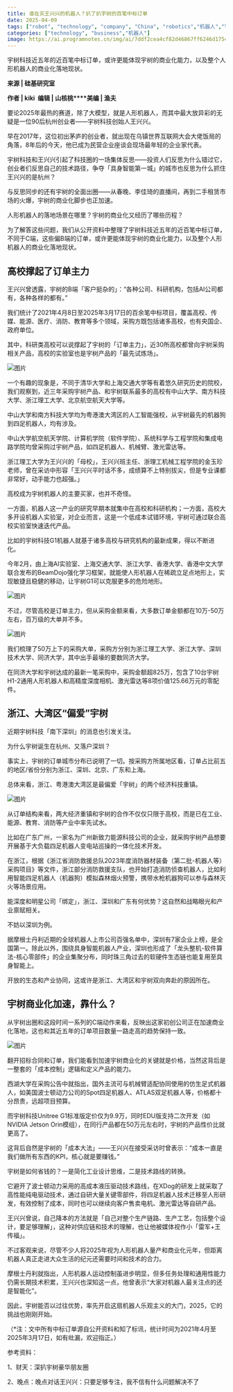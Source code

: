 ```yaml
---
title: 谁在买王兴兴的机器人？扒了扒宇树的百笔中标订单
date: 2025-04-09
tags: ["robot", "technology", "company", "China", "robotics","机器人","宇树","人形机器人"]
categories: ["technology", "business","机器人"]
image: https://ai.programnotes.cn/img/ai/7ddf2cea4cf82d46867ff6246d175491.jpeg
---
```

  
宇树科技近五年的近百笔中标订单，或许更能体现宇树的商业化能力，以及整个人形机器人的商业化落地现状。  

**来源 | 硅基研究室**  
  
**作者 | kiki  编辑 | 山核桃****美编 | 渔夫**  
  
要论2025年最热的赛道，除了大模型，就是人形机器人，而其中最大放异彩的无疑是一位90后杭州创业者——宇树科技创始人王兴兴。  
  
早在2017年，这位初出茅庐的创业者，就出现在乌镇世界互联网大会大佬饭局的角落，8年后的今天，他已成为民营企业座谈会现场最年轻的企业家代表。  
  
宇树科技和王兴兴引起了科技圈的一场集体反思——投资人们反思为什么错过它，创业者们反思自己的技术路径，争夺「具身智能第一城」的城市也反思为什么抓住王兴兴的是杭州？  
  
与反思同步的还有宇树的全面出圈——从春晚、李佳琦的直播间，再到二手租赁市场的火爆，宇树的商业化脚步也正加速。  
  
人形机器人的落地场景在哪里？宇树的商业化又经历了哪些历程？  
  
为了解答这些问题，我们从公开资料中整理了宇树科技近五年的近百笔中标订单，不同于C端，这些偏B端的订单，或许更能体现宇树的商业化能力，以及整个人形机器人的商业化落地现状。  
#####   
  
## **高校撑起了订单主力**  
  
王兴兴曾透露，宇树的B端「客户挺杂的」：“各种公司、科研机构，包括AI公司都有，各种各样的都有。”  
  
我们统计了2021年4月8日至2025年3月17日的百余笔中标项目，覆盖高校、传媒、能源、医疗、消防、教育等多个领域，采购方既包括诸多高校，也有央国企、政府单位。  
  
其中，科研类高校可以说撑起了宇树的「订单主力」，近30所高校都曾向宇树采购相关产品，高校的实验室也是宇树产品的「最先试炼场」。  
  
![图片](https://ai.programnotes.cn/img/ai/7ddf2cea4cf82d46867ff6246d175491.jpeg)  
  
一个有趣的现象是，不同于清华大学和上海交通大学等有着悠久研究历史的院校，我们观察到，近三年采购宇树产品、和宇树联系最多的高校有中山大学、南方科技大学、浙江理工大学、北京航空航天大学等。  
  
中山大学和南方科技大学均为粤港澳大湾区的人工智能强校，从宇树最先的机器狗到四足机器人，均有涉及。  
  
中山大学航空航天学院、计算机学院（软件学院）、系统科学与工程学院和集成电路学院均曾采购过宇树产品，如四足机器人、机械臂、激光雷达等。  
  
浙江理工大学为王兴兴的「母校」，王兴兴班主任、浙理工机械工程学院的金玉珍老师，曾在采访中形容「王兴兴平时话不多，成绩算不上特别拔尖，但是专业课都非常好，动手能力也超强。」  
  
高校成为宇树机器人的主要买家，也并不奇怪。  
  
一方面，机器人这一产业的研究早期本就集中在高校和科研机构；一方面，高校大多开设机器人实验室，对企业而言，这是一个低成本试错环境，宇树可通过联合高校实验室快速迭代产品。  
  
比如的宇树科技G1机器人就基于诸多高校与研究机构的最新成果，得以不断进化。  
  
今年2月，由上海AI实验室、上海交通大学、浙江大学、香港大学、香港中文大学联合发布的BeamDojo强化学习框架，就能使人形机器人在稀疏立足点地形上，实现敏捷且稳健的移动，让宇树G1可以克服更多的危险地形。  
  
![图片](https://ai.programnotes.cn/img/ai/9555b1e0b53098d97d0903890b383189.png)  
  
不过，尽管高校是订单主力，但从采购金额来看，大多数订单金额都在10万-50万左右，百万级的大单并不多。  
  
![图片](https://ai.programnotes.cn/img/ai/5341d4015901c4a9fa5eba7a169a488f.jpeg)  
  
我们梳理了50万上下的采购大单，采购方分别为浙江理工大学、浙江大学、深圳技术大学、同济大学，其中出手最壕的要数同济大学。  
  
在同济大学和宇树达成的最新一笔采购中，采购金额超825万，包含了10台宇树H1-2通用人形机器人和高精度深度相机、激光雷达等8项价值125.66万元的零配件。  
#####   
  
## **浙江、大湾区“偏爱”宇树**  
  
近期宇树科技「南下深圳」的消息也引发关注。  
  
为什么宇树诞生在杭州、又落户深圳？  
  
事实上，宇树的订单城市分布已说明了一切。按采购方所属地区看，订单占比前五的地区/省份分别为浙江、深圳、北京、广东和上海。  
  
总体来看，浙江、粤港澳大湾区是最偏爱「宇树」的两个经济科技重镇。  
  
![图片](https://ai.programnotes.cn/img/ai/48d577df36986a58f90db979841df058.jpeg)  
  
从订单结构来看，两大经济重镇和宇树的合作不仅仅只限于高校，而是已在工业、能源、教育、消防等产业中率先试水。  
  
比如在广东广州，一家名为广州新致力能源科技公司的企业，就采购宇树产品想要开展基于大负载四足机器人变电站巡操的一体化技术开发。  
  
在浙江，根据《浙江省消防救援总队2023年度消防器材装备（第二批-机器人等）采购项目》等文件，浙江部分消防救援支队，也开始打造消防侦查机器人，比如利用智能四足机器人（机器狗）模拟森林烟火预警，携带水枪机器狗可以参与森林灭火等场景应用。  
  
能深度和明星公司「绑定」，浙江、深圳和广东有何优势？这自然和战略眼光和产业禀赋相关。  
  
不妨以深圳为例。  
  
据摩根士丹利近期的全球机器人上市公司百强名单中，深圳有7家企业上榜，是全国第一。除此以外，围绕具身智能机器人产业，深圳也形成了「龙头整机-软件算法-核心零部件」的企业集聚分布，同时珠三角过去的软硬件生态链也能复用至具身智能上。  
  
开放的生态和产业协同，这或许是浙江、大湾区和宇树双向奔赴的原因所在。  
#####   
  
## **宇树商业化加速，靠什么？**  
  
从宇树出圈和这段时间一系列的C端动作来看，反映出这家初创公司正在加速商业化落地，这也和其近五年的订单项目数量一路走高的趋势保持一致。  
  
![图片](https://ai.programnotes.cn/img/ai/73e5ced3a8622cdae5ca52537e556b11.jpeg)  
  
翻开招标合同和订单，我们能看到加速宇树商业化的关键就是价格，当然这背后是一整套的「成本控制」逻辑和定义产品的能力。  
  
西湖大学在采购公告中就指出，国外主流可与机械臂适配协同使用的仿生足式机器人，如美国波士顿动力公司的Spot四足机器人、ATLAS双足机器人等，价格都十分昂贵，远超项目预算。  
  
而宇树科技Unitree G1标准版定价仅为9.9万，同时EDU版支持二次开发（如NVIDIA Jetson Orin模组），在同行产品都在50万元左右时，宇树的产品性价比就更高了。  
  
这背后自然是宇树的「成本大法」——王兴兴在接受采访时曾表示：“成本一直是我们做所有东西的KPI，核心就是要赚钱。”  
  
宇树是如何省钱的？一是简化工业设计思维，二是技术路线的转换。  
  
它避开了波士顿动力采用的高成本液压驱动技术路线，在XDog的研发上就采取了高性能纯电驱动技术，通过自研大量关键零部件，将四足机器人技术迁移至人形研发，有效控制了成本，同时也可以继续向客户售卖电机、激光雷达等自研产品。  
  
王兴兴曾说，自己降本的方法就是「自己对整个生产链路、生产工艺，包括整个设计，要足够理解」，这种对供应链和技术的理解，也让他被媒体视作小「雷军+王传福」。  
  
不过客观来说，尽管不少人将2025年视为人形机器人量产和商业化元年，但距离机器人真正走进大众生活的纪元还需要时间和技术的合力。  
  
摩根士丹利就指出，人形机器人运动控制虽进步明显，但多任务处理和通用性能力仍需长期技术积累，王兴兴也深知这一点，他曾表示“大家对机器人最关注点的还是智能化”。  
  
因此，宇树能否以过往优势，率先开启这扇机器人乐观主义的大门，2025，它的挑战也刚刚开始。  
  
（*注：文中所有中标订单源自公开资料和知了标讯，统计时间为2021年4月至2025年3月17日，如有纰漏，欢迎指正。）  
  
参考资料：  
  
1、财天：深扒宇树豪华朋友圈  
  
2、晚点：晚点对话王兴兴：只要足够专注，我不信有什么问题解决不了
